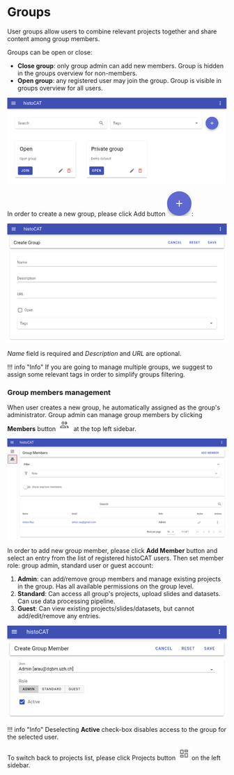 # Groups

User groups allow users to combine relevant projects together and share content among group members. 

Groups can be open or close:

* **Close group**: only group admin can add new members. Group is hidden in the groups overview for non-members.
* **Open group**: any registered user may join the group. Group is visible in groups overview for all users.

![Groups overview](../assets/groups-overview.png)

In order to create a new group, please click Add button ![](../assets/add-button.png):

![Create Group editor](../assets/create-group.png)

_Name_ field is required and _Description_ and _URL_ are optional.

!!! info "Info"
    If you are going to manage multiple groups, we suggest to assign some relevant tags in order to simplify groups filtering.

### Group members management

When user creates a new group, he automatically assigned as the group's administrator. Group admin can manage group members by clicking **Members** button ![](../assets/members-button.png) at the top left sidebar.

![Group members overview](../assets/group-members-overview.png)

In order to add new group member, please click **Add Member** button and select an entry from the list of registered histoCAT users. Then set member role: group admin, standard user or guest account:

1. **Admin**: can add/remove group members and manage existing projects in the group. Has all available permissions on the group level.
2. **Standard**: Can access all group's projects, upload slides and datasets. Can use data processing pipeline.
3. **Guest**: Can view existing projects/slides/datasets, but cannot add/edit/remove any entries.

![Create Group Member editor](../assets/create-member.png)

!!! info "Info"
    Deselecting **Active** check-box disables access to the group for the selected user.

To switch back to projects list, please click Projects button ![](../assets/projects-button.png)on the left sidebar.

